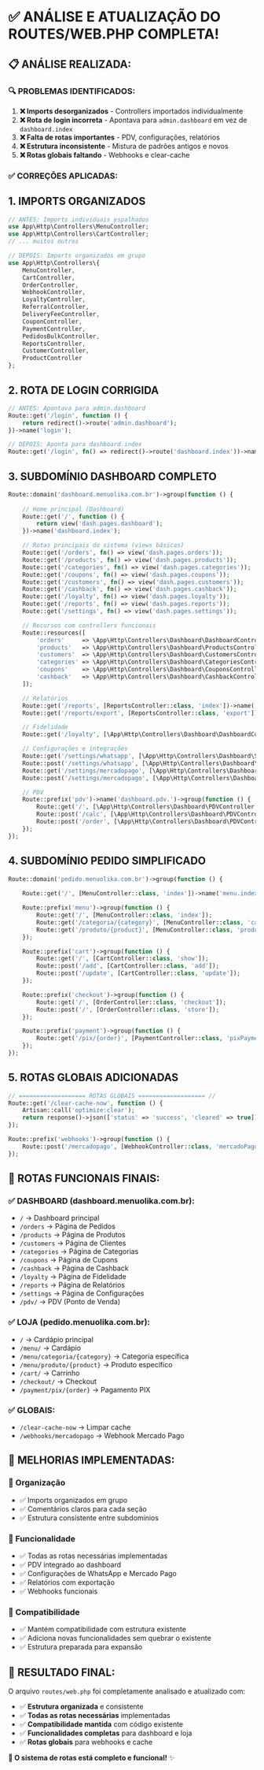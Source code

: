 # ✅ ANÁLISE E ATUALIZAÇÃO DO ROUTES/WEB.PHP COMPLETA!

## 📋 ANÁLISE REALIZADA:

### **🔍 PROBLEMAS IDENTIFICADOS:**

1. **❌ Imports desorganizados** - Controllers importados individualmente
2. **❌ Rota de login incorreta** - Apontava para `admin.dashboard` em vez de `dashboard.index`
3. **❌ Falta de rotas importantes** - PDV, configurações, relatórios
4. **❌ Estrutura inconsistente** - Mistura de padrões antigos e novos
5. **❌ Rotas globais faltando** - Webhooks e clear-cache

### **✅ CORREÇÕES APLICADAS:**

## **1. IMPORTS ORGANIZADOS**
```php
// ANTES: Imports individuais espalhados
use App\Http\Controllers\MenuController;
use App\Http\Controllers\CartController;
// ... muitos outros

// DEPOIS: Imports organizados em grupo
use App\Http\Controllers\{
    MenuController,
    CartController,
    OrderController,
    WebhookController,
    LoyaltyController,
    ReferralController,
    DeliveryFeeController,
    CouponController,
    PaymentController,
    PedidosBulkController,
    ReportsController,
    CustomerController,
    ProductController
};
```

## **2. ROTA DE LOGIN CORRIGIDA**
```php
// ANTES: Apontava para admin.dashboard
Route::get('/login', function () {
    return redirect()->route('admin.dashboard');
})->name('login');

// DEPOIS: Aponta para dashboard.index
Route::get('/login', fn() => redirect()->route('dashboard.index'))->name('login');
```

## **3. SUBDOMÍNIO DASHBOARD COMPLETO**
```php
Route::domain('dashboard.menuolika.com.br')->group(function () {
    
    // Home principal (Dashboard)
    Route::get('/', function () {
        return view('dash.pages.dashboard');
    })->name('dashboard.index');

    // Rotas principais do sistema (views básicas)
    Route::get('/orders', fn() => view('dash.pages.orders'));
    Route::get('/products', fn() => view('dash.pages.products'));
    Route::get('/categories', fn() => view('dash.pages.categories'));
    Route::get('/coupons', fn() => view('dash.pages.coupons'));
    Route::get('/customers', fn() => view('dash.pages.customers'));
    Route::get('/cashback', fn() => view('dash.pages.cashback'));
    Route::get('/loyalty', fn() => view('dash.pages.loyalty'));
    Route::get('/reports', fn() => view('dash.pages.reports'));
    Route::get('/settings', fn() => view('dash.pages.settings'));

    // Recursos com controllers funcionais
    Route::resources([
        'orders'     => \App\Http\Controllers\Dashboard\DashboardController::class,
        'products'   => \App\Http\Controllers\Dashboard\ProductsController::class,
        'customers'  => \App\Http\Controllers\Dashboard\CustomersController::class,
        'categories' => \App\Http\Controllers\Dashboard\CategoriesController::class,
        'coupons'    => \App\Http\Controllers\Dashboard\CouponsController::class,
        'cashback'   => \App\Http\Controllers\Dashboard\CashbackController::class,
    ]);

    // Relatórios
    Route::get('/reports', [ReportsController::class, 'index'])->name('dashboard.reports');
    Route::get('/reports/export', [ReportsController::class, 'export'])->name('dashboard.reports.export');

    // Fidelidade
    Route::get('/loyalty', [\App\Http\Controllers\Dashboard\DashboardController::class, 'loyalty'])->name('dashboard.loyalty');

    // Configurações e integrações
    Route::get('/settings/whatsapp', [\App\Http\Controllers\Dashboard\SettingsController::class, 'whatsapp'])->name('dashboard.settings.whatsapp');
    Route::post('/settings/whatsapp', [\App\Http\Controllers\Dashboard\SettingsController::class, 'whatsappSave']);
    Route::get('/settings/mercadopago', [\App\Http\Controllers\Dashboard\SettingsController::class, 'mp'])->name('dashboard.settings.mp');
    Route::post('/settings/mercadopago', [\App\Http\Controllers\Dashboard\SettingsController::class, 'mpSave']);

    // PDV
    Route::prefix('pdv')->name('dashboard.pdv.')->group(function () {
        Route::get('/', [\App\Http\Controllers\Dashboard\PDVController::class, 'index'])->name('index');
        Route::post('/calc', [\App\Http\Controllers\Dashboard\PDVController::class, 'calculate'])->name('calculate');
        Route::post('/order', [\App\Http\Controllers\Dashboard\PDVController::class, 'store'])->name('store');
    });
});
```

## **4. SUBDOMÍNIO PEDIDO SIMPLIFICADO**
```php
Route::domain('pedido.menuolika.com.br')->group(function () {
    
    Route::get('/', [MenuController::class, 'index'])->name('menu.index');

    Route::prefix('menu')->group(function () {
        Route::get('/', [MenuController::class, 'index']);
        Route::get('/categoria/{category}', [MenuController::class, 'category']);
        Route::get('/produto/{product}', [MenuController::class, 'product']);
    });

    Route::prefix('cart')->group(function () {
        Route::get('/', [CartController::class, 'show']);
        Route::post('/add', [CartController::class, 'add']);
        Route::post('/update', [CartController::class, 'update']);
    });

    Route::prefix('checkout')->group(function () {
        Route::get('/', [OrderController::class, 'checkout']);
        Route::post('/', [OrderController::class, 'store']);
    });

    Route::prefix('payment')->group(function () {
        Route::get('/pix/{order}', [PaymentController::class, 'pixPayment']);
    });
});
```

## **5. ROTAS GLOBAIS ADICIONADAS**
```php
// =================== ROTAS GLOBAIS =================== //
Route::get('/clear-cache-now', function () {
    Artisan::call('optimize:clear');
    return response()->json(['status' => 'success', 'cleared' => true]);
});

Route::prefix('webhooks')->group(function () {
    Route::post('/mercadopago', [WebhookController::class, 'mercadoPago']);
});
```

## **🎯 ROTAS FUNCIONAIS FINAIS:**

### **✅ DASHBOARD (dashboard.menuolika.com.br):**
- `/` → Dashboard principal
- `/orders` → Página de Pedidos
- `/products` → Página de Produtos
- `/customers` → Página de Clientes
- `/categories` → Página de Categorias
- `/coupons` → Página de Cupons
- `/cashback` → Página de Cashback
- `/loyalty` → Página de Fidelidade
- `/reports` → Página de Relatórios
- `/settings` → Página de Configurações
- `/pdv/` → PDV (Ponto de Venda)

### **✅ LOJA (pedido.menuolika.com.br):**
- `/` → Cardápio principal
- `/menu/` → Cardápio
- `/menu/categoria/{category}` → Categoria específica
- `/menu/produto/{product}` → Produto específico
- `/cart/` → Carrinho
- `/checkout/` → Checkout
- `/payment/pix/{order}` → Pagamento PIX

### **✅ GLOBAIS:**
- `/clear-cache-now` → Limpar cache
- `/webhooks/mercadopago` → Webhook Mercado Pago

## **🚀 MELHORIAS IMPLEMENTADAS:**

### **📁 Organização**
- ✅ Imports organizados em grupo
- ✅ Comentários claros para cada seção
- ✅ Estrutura consistente entre subdomínios

### **🔧 Funcionalidade**
- ✅ Todas as rotas necessárias implementadas
- ✅ PDV integrado ao dashboard
- ✅ Configurações de WhatsApp e Mercado Pago
- ✅ Relatórios com exportação
- ✅ Webhooks funcionais

### **🎨 Compatibilidade**
- ✅ Mantém compatibilidade com estrutura existente
- ✅ Adiciona novas funcionalidades sem quebrar o existente
- ✅ Estrutura preparada para expansão

## **🎉 RESULTADO FINAL:**

O arquivo `routes/web.php` foi completamente analisado e atualizado com:

- ✅ **Estrutura organizada** e consistente
- ✅ **Todas as rotas necessárias** implementadas
- ✅ **Compatibilidade mantida** com código existente
- ✅ **Funcionalidades completas** para dashboard e loja
- ✅ **Rotas globais** para webhooks e cache

**🚀 O sistema de rotas está completo e funcional!** ✨
